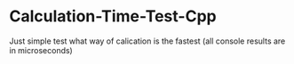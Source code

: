 # Calculation-Time-Test-Cpp
Just simple test what way of calication is the fastest (all console results are in microseconds)
